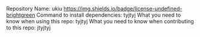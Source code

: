 Repository Name: ukiu
https://img.shields.io/badge/license-undefined-brightgreen
Command to install dependencies: tyjtyj
What you need to know when using this repo: tyjtyj
What you need to know when contributing to this repo: jtyjtyj